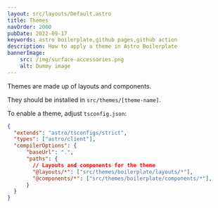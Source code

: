 ```yaml
---
layout: src/layouts/Default.astro
title: Themes
navOrder: 2000
pubDate: 2022-09-17
keywords: astro boilerplate,github pages,github action
description: How to apply a theme in Astro Boilerplate
bannerImage:
    src: /img/surface-accessories.png
    alt: Dummy image
---
```


Themes are made up of layouts and components.

They should be installed in `src/themes/[theme-name]`.

To enable a theme, adjust `tsconfig.json`:

```json
{
  "extends": "astro/tsconfigs/strict",
  "types": ["astro/client"],
  "compilerOptions": {
      "baseUrl": ".",
      "paths": {
        // Layouts and components for the theme
        "@layouts/*": ["src/themes/boilerplate/layouts/*"],
        "@components/*": ["src/themes/boilerplate/components/*"],
      }
  }
}
```